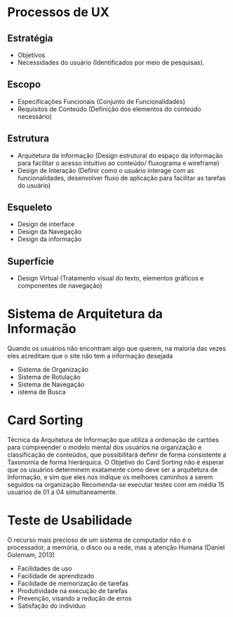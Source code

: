 # Processos de UX

## Estratégia
* Objetivos
* Necessidades do usuário (Identificados por meio de pesquisas).

## Escopo
* Especificações Funcionais (Conjunto de Funcionalidades)
* Requisitos de Conteúdo (Definição dos elementos do conteúdo necessário)

## Estrutura
* Arquitetura da informação (Design estrutural do espaço da informação para facilitar o acesso intuitivo ao conteúdo/ fluxograma e wireframe)
* Design de Interação (Definir como o usuário interage com as funcionalidades, desenvolver fluxo de aplicação para facilitar as tarefas do usuário)

## Esqueleto
* Design de interface
* Design da Navegação
* Design da informação

## Superfície
* Design Virtual (Tratamento visual do texto, elementos gráficos e componentes de navegação)

# Sistema de Arquitetura da Informação
Quando os usuários não encontram algo que  querem, na maioria das vezes eles acreditam que o site não tem a informação desejada

* Sistema de Organização
* Sistema de Rotulação
* Sistema de Navegação
* istema de Busca

# Card Sorting
Técnica da Arquitetura de Informação que utiliza a ordenação de cartões para compreender o modelo mental dos usuários na organização e classificação de conteúdos, que possibilitará definir de forma consistente a Taxonomia de forma hierárquica.
O Objetivo do Card Sorting não é esperar que os usuários determinem exatamente como deve ser a arquitetura de Informação, e sim que eles nos indique os melhores caminhos a serem seguidos na organização
Recomenda-se executar testes com em média 15 usuários de 01 a 04 simultaneamente.

# Teste de Usabilidade
O recurso mais precioso de um sistema de computador não é o processador, a memória, o disco ou a rede, mas a atenção Humana (Daniel Golemam, 2013)

* Facilidades de uso
* Facilidade de aprendizado
* Facilidade de memorização de tarefas
* Produtividade na execução de tarefas
* Prevenção, visando a redução de erros
* Satisfação do individuo


